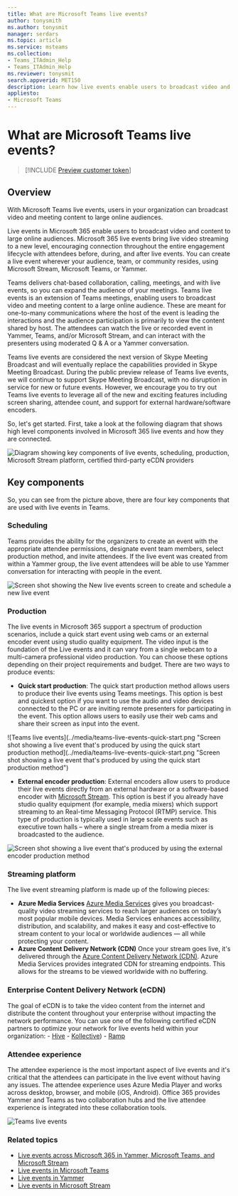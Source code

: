 ```yaml
---
title: What are Microsoft Teams live events?
author: tonysmith
ms.author: tonysmit
manager: serdars
ms.topic: article
ms.service: msteams
ms.collection: 
- Teams_ITAdmin_Help
- Teams_ITAdmin_Help
ms.reviewer: tonysmit
search.appverid: MET150
description: Learn how live events enable users to broadcast video and content to large online audiences in Microsoft Teams, Yammer, and Microsoft Stream.  
appliesto: 
- Microsoft Teams
---
```


# What are Microsoft Teams live events?
> [!INCLUDE [Preview customer token](../includes/preview-feature.md)]

## Overview

With Microsoft Teams live events, users in your organization can broadcast video and meeting content to large online audiences. 

Live events in Microsoft 365 enable users to broadcast video and content to large online audiences. Microsoft 365 live events bring live video streaming to a new level, encouraging connection throughout the entire engagement lifecycle with attendees before, during, and after live events. You can create a live event wherever your audience, team, or community resides, using Microsoft Stream, Microsoft Teams, or Yammer.  

Teams delivers chat-based collaboration, calling, meetings, and with live events, so you can expand the audience of your meetings. Teams live events is an extension of Teams meetings, enabling users to broadcast video and meeting content to a large online audience. These are meant for one-to-many communications where the host of the event is leading the interactions and the audience participation is primarily to view the content shared by host. The attendees can watch the live or recorded event in Yammer, Teams, and/or Microsoft Stream, and can interact with the presenters using moderated Q & A or a Yammer conversation. 

Teams live events are considered the next version of Skype Meeting Broadcast and will eventually replace the capabilities provided in Skype Meeting Broadcast. During the public preview release of Teams live events, we will continue to support Skype Meeting Broadcast, with no disruption in service for new or future events. However, we encourage you to try out Teams live events to leverage all of the new and exciting features including screen sharing, attendee count, and support for external hardware/software encoders. 

So, let's get started. First, take a look at the following diagram that shows high level components involved in Microsoft 365 live events and how they are connected. 

![Diagram showing key components of live events, scheduling, production, Microsoft Stream platform, certified third-party eCDN providers](../media/teams-live-events.png  "Diagram showing key components of live events, scheduling, production, Microsoft Stream platform, certified third-party eCDN providers")

## Key components
So, you can see from the picture above, there are four key components that are used with live events in Teams.

### Scheduling
Teams provides the ability for the organizers to create an event with the appropriate attendee permissions, designate event team members, select production method, and invite attendees. If the live event was created from within a Yammer group, the live event attendees will be able to use Yammer conversation for interacting with people in the event. 

![Screen shot showing the New live events screen to create and schedule a new live event](../media/teams-live-events-schedule.png "Screen shot showing the New live events screen to create and schedule a new live event")

### Production
The live events in Microsoft 365 support a spectrum of production scenarios, include a quick start event using web cams or an external encoder event using studio quality equipment. The video input is the foundation of the Live events and it can vary from a single webcam to a multi-camera professional video production. You can choose these options depending on their project requirements and budget. There are two ways to produce events:

- **Quick start production**: The quick start production method allows users to produce their live events using Teams meetings. This option is best and quickest option if you want to use the audio and video devices connected to the PC or are inviting remote presenters for participating in the event. This option allows users to easily use their web cams and share their screen as input into the event. 

![Teams live events](../media/teams-live-events-quick-start.png "Screen shot showing a live event that's produced by using the quick start production method](../media/teams-live-events-quick-start.png "Screen shot showing a live event that's produced by using the quick start production method")

- **External encoder production**: External encoders allow users to produce their live events directly from an external hardware or a software-based encoder with [Microsoft Stream](https://stream.microsoft.com). This option is best if you already have studio quality equipment (for example, media mixers) which support streaming to an Real-time Messaging Protocol (RTMP) service. This type of production is typically used in large scale events such as executive town halls – where a single stream from a media mixer is broadcasted to the audience. 

![Screen shot showing a live event that's produced by using the external encoder production method](../media/teams-live-events-external-encoder.png "Screen shot showing a live event that's produced by using the external encoder production method")

### Streaming platform
The live event streaming platform is made up of the following pieces:

- **Azure Media Services**  [Azure Media Services](https://docs.microsoft.com/azure/media-services/previous/) gives you broadcast-quality video streaming services to reach larger audiences on today’s most popular mobile devices. Media Services enhances accessibility, distribution, and scalability, and makes it easy and cost-effective to stream content to your local or worldwide audiences — all while protecting your content.
- **Azure Content Delivery Network (CDN)**  Once your stream goes live, it's delivered through the [Azure Content Delivery Network (CDN)](https://docs.microsoft.com/azure/cdn/). Azure Media Services provides integrated CDN for streaming endpoints. This allows for the streams to be viewed worldwide with no buffering.

### Enterprise Content Delivery Network (eCDN)
The goal of eCDN is to take the video content from the internet and distribute the content throughout your enterprise without impacting the network performance. You can use one of the following certified eCDN partners to optimize your network for live events held within your organization:
    - [Hive](https://www.hivestreaming.com/partners/integration-partners/microsoft/)
    - [Kollective](http://www.kollective.com))
    - [Ramp](http://www.ramp.com)

### Attendee experience 
The attendee experience is the most important aspect of live events and it's critical that the attendees can participate in the live event without having any issues. The attendee experience uses Azure Media Player and works across desktop, browser, and mobile (iOS, Android). Office 365 provides Yammer and Teams as two collaboration hubs and the live attendee experience is integrated into these collaboration tools. 

![Teams live events](../media/teams-live-events-attendee.png "Screen shot showing the live events attendee experience")

### Related topics
- [Live events across Microsoft 365 in Yammer, Microsoft Teams, and Microsoft Stream](https://docs.microsoft.com/stream/live-event-m365)
- [Live events in Microsoft Teams](https://support.office.com/article/microsoft-teams-live-event-overview-d077fec2-a058-483e-9ab5-1494afda578a)
- [Live events in Yammer](https://support.office.com/article/live-events-in-yammer-4ece0ee2-c268-4636-bf2a-16e454befe57)
- [Live events in Microsoft Stream](https://docs.microsoft.com/stream/live-event-overview)

 
